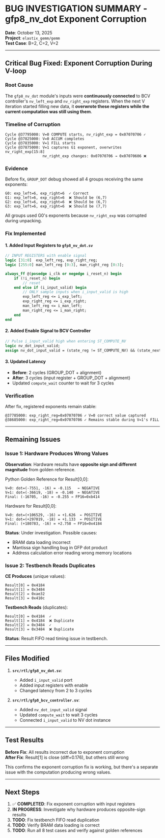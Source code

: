 # BUG INVESTIGATION SUMMARY - gfp8_nv_dot Exponent Corruption

**Date**: October 13, 2025  
**Project**: `elastix_gemm/gemm`  
**Test Case**: B=2, C=2, V=2

---

## Critical Bug Fixed: Exponent Corruption During V-loop

### Root Cause
The `gfp8_nv_dot` module's inputs were **continuously connected** to BCV controller's `nv_left_exp` and `nv_right_exp` registers. When the next V iteration started filling new data, it **overwrote these registers while the current computation was still using them**.

### Timeline of Corruption
```
Cycle @37795000: V=0 COMPUTE starts, nv_right_exp = 0x07070706 ✓
Cycle @37825000: V=0 ACCUM completes
Cycle @37835000: V=1 FILL starts
Cycle @37875000: V=1 captures G1 exponent, overwrites nv_right_exp[15:8]
                 nv_right_exp changes: 0x07070706 → 0x07070606 ❌
```

### Evidence
Before fix, `GROUP_DOT` debug showed all 4 groups receiving the same exponents:
```
G0: exp_left=6, exp_right=6  ✓ Correct
G1: exp_left=6, exp_right=6  ❌ Should be (6,7)
G2: exp_left=6, exp_right=6  ❌ Should be (6,7)  
G3: exp_left=6, exp_right=6  ❌ Should be (7,7)
```

All groups used G0's exponents because `nv_right_exp` was corrupted during unpacking.

### Fix Implemented

#### 1. Added Input Registers to `gfp8_nv_dot.sv`
```systemverilog
// INPUT REGISTERS with enable signal
logic [31:0]  exp_left_reg, exp_right_reg;
logic [255:0] man_left_reg [0:3], man_right_reg [0:3];

always_ff @(posedge i_clk or negedge i_reset_n) begin
    if (!i_reset_n) begin
        // reset
    end else if (i_input_valid) begin
        // ONLY sample inputs when i_input_valid is high
        exp_left_reg <= i_exp_left;
        exp_right_reg <= i_exp_right;
        man_left_reg <= i_man_left;
        man_right_reg <= i_man_right;
    end
end
```

#### 2. Added Enable Signal to BCV Controller
```systemverilog
// Pulse i_input_valid high when entering ST_COMPUTE_NV
logic nv_dot_input_valid;
assign nv_dot_input_valid = (state_reg != ST_COMPUTE_NV) && (state_next == ST_COMPUTE_NV);
```

#### 3. Updated Latency
- **Before**: 2 cycles (GROUP_DOT + alignment)
- **After**: 3 cycles (input register + GROUP_DOT + alignment)
- Updated `compute_wait` counter to wait for 3 cycles

### Verification
After fix, registered exponents remain stable:
```
@37785000: exp_right_reg=0x07070706 ✓ V=0 correct value captured
@38685000: exp_right_reg=0x07070706 ✓ Remains stable during V=1's FILL
```

---

## Remaining Issues

### Issue 1: Hardware Produces Wrong Values

**Observation**: Hardware results have **opposite sign and different magnitude** from golden reference.

Python Golden Reference for Result[0,0]:
```
V=0: dot=(-7551, -16) = -0.115   ← NEGATIVE
V=1: dot=(-36619, -18) = -0.140  ← NEGATIVE  
Final: (-16705, -16) = -0.255 → FP16=0xb414
```

Hardware for Result[0,0]:
```
V=0: dot=(+106529, -16) = +1.626  ← POSITIVE
V=1: dot=(+297019, -18) = +1.133  ← POSITIVE
Final: (+180783, -16) = +2.758 → FP16=0x4184
```

**Status**: Under investigation. Possible causes:
- BRAM data loading incorrect
- Mantissa sign handling bug in GFP dot product
- Address calculation error reading wrong memory locations

### Issue 2: Testbench Reads Duplicates

**CE Produces** (unique values):
```
Result[0] = 0x4184
Result[1] = 0x3484  
Result[2] = 0xae32
Result[3] = 0x410c
```

**Testbench Reads** (duplicates):
```
Result[0] = 0x4184  ✓
Result[1] = 0x4184  ❌ Duplicate
Result[2] = 0x3484  ✓
Result[3] = 0x3484  ❌ Duplicate
```

**Status**: Result FIFO read timing issue in testbench.

---

## Files Modified

1. **`src/rtl/gfp8_nv_dot.sv`**:
   - Added `i_input_valid` port
   - Added input registers with enable
   - Changed latency from 2 to 3 cycles

2. **`src/rtl/gfp8_bcv_controller.sv`**:
   - Added `nv_dot_input_valid` signal
   - Updated `compute_wait` to wait 3 cycles
   - Connected `i_input_valid` to NV dot instance

---

## Test Results

**Before Fix**: All results incorrect due to exponent corruption  
**After Fix**: Result[1] is close (diff=0.176), but others still wrong

This confirms the exponent corruption fix is working, but there's a separate issue with the computation producing wrong values.

---

## Next Steps

1. ✅ **COMPLETED**: Fix exponent corruption with input registers
2. **IN PROGRESS**: Investigate why hardware produces opposite-sign results
3. **TODO**: Fix testbench FIFO read duplication
4. **TODO**: Verify BRAM data loading is correct
5. **TODO**: Run all 8 test cases and verify against golden references


